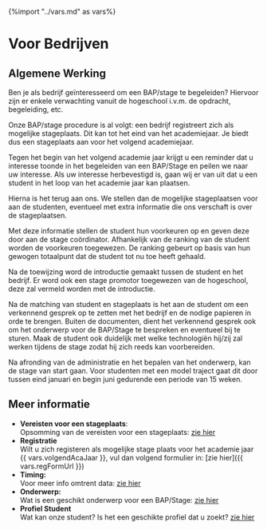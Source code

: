 {%import "../vars.md" as vars%}
# Voor Bedrijven

## Algemene Werking
Ben je als bedrijf geïnteresseerd om een BAP/stage te begeleiden? Hiervoor zijn
er enkele verwachting vanuit de hogeschool i.v.m. de opdracht, begeleiding, etc.

Onze BAP/stage procedure is al volgt: een bedrijf registreert zich als
mogelijke stageplaats. Dit kan tot het eind van het academiejaar. Je biedt dus
een stageplaats aan voor het volgend academiejaar.

Tegen het begin van het volgend academie jaar krijgt u een reminder dat u
interesse toonde in het begeleiden van een BAP/Stage en peilen we naar uw
interesse.  Als uw interesse herbevestigd is, gaan wij er van uit dat u een
student in het loop van het academie jaar kan plaatsen.

Hierna is het terug aan ons. We stellen dan de mogelijke stageplaatsen voor aan
de studenten, eventueel met extra informatie die ons verschaft is over de
stageplaatsen.

Met deze informatie stellen de student hun voorkeuren op en geven deze door aan
de stage coördinator. Afhankelijk van de ranking van de student worden de
voorkeuren toegewezen. De ranking gebeurt op basis van hun gewogen totaalpunt
dat de student tot nu toe heeft gehaald.

Na de toewijzing word de introductie gemaakt tussen de student en het bedrijf.
Er word ook een stage promotor toegewezen van de hogeschool, deze zal vermeld
worden met de introductie.

Na de matching van student en stageplaats is het aan de student om een
verkennend gesprek op te zetten met het bedrijf en de nodige papieren in orde
te brengen. Buiten de documenten, dient het verkennend gesprek ook om het
onderwerp voor de BAP/Stage te bespreken en eventueel bij te sturen. Maak de
student ook duidelijk met welke technologiën hij/zij zal werken tijdens de
stage zodat hij zich reeds kan voorbereiden.



Na afronding van de administratie en het bepalen van het onderwerp, kan de
stage van start gaan. Voor studenten met een model traject gaat dit door tussen
eind januari en begin juni gedurende een periode van 15 weken.


## Meer informatie

* **Vereisten voor een stageplaats**:  
  Opsomming van de vereisten voor een stageplaats: [zie hier](./vereisten.md)
* **Registratie**  
  Wilt u zich registeren als mogelijke stage plaats voor het academie jaar {{ vars.volgendAcaJaar }}, vul dan volgend formulier in: [zie hier]({{ vars.regFormUrl }})
* **Timing:**  
  Voor meer info omtrent data: [zie hier](../timing/README.md)
* **Onderwerp:**  
  Wat is een geschikt onderwerp voor een BAP/Stage: [zie hier](./onderwerp.md)
* **Profiel Student**  
  Wat kan onze student? Is het een geschikte profiel dat u zoekt? [zie hier](./profiel_student.md)
  



